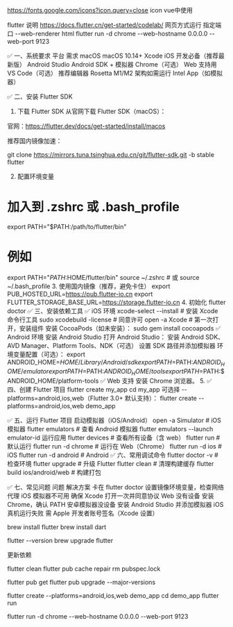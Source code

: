 https://fonts.google.com/icons?icon.query=close
icon
vue中使用
<!-- Material Symbols Outlined 图标字体（推荐） -->
<link href="https://fonts.googleapis.com/css2?family=Material+Symbols+Outlined" rel="stylesheet" />
<!-- 在你的 Vue 组件中 -->
<template>
  <div>
    <span class="material-symbols-outlined">home</span>
    <span class="material-symbols-outlined">search</span>
    <span class="material-symbols-outlined">close</span>
  </div>
</template>

<style>
.material-symbols-outlined {
  font-variation-settings:
    'FILL' 0,
    'wght' 400,
    'GRAD' 0,
    'opsz' 24;
  font-size: 24px;
  vertical-align: middle;
}
</style>


flutter 说明
https://docs.flutter.cn/get-started/codelab/
网页方式运行 指定端口 --web-renderer html
flutter run -d chrome  --web-hostname 0.0.0.0 --web-port 9123


✅ 一、系统要求
平台	需求
macOS	macOS 10.14+
Xcode	iOS 开发必备（推荐最新版）
Android Studio	Android SDK + 模拟器
Chrome（可选）	Web 支持用
VS Code（可选）	推荐编辑器
Rosetta	M1/M2 架构如需运行 Intel App（如模拟器）

✅ 二、安装 Flutter SDK
1. 下载 Flutter SDK
   从官网下载 Flutter SDK（macOS）：

官网：https://flutter.dev/docs/get-started/install/macos

推荐国内镜像加速：

git clone https://mirrors.tuna.tsinghua.edu.cn/git/flutter-sdk.git -b stable flutter

2. 配置环境变量
# 加入到 .zshrc 或 .bash_profile
export PATH="$PATH:/path/to/flutter/bin"

# 例如
export PATH="$PATH:$HOME/flutter/bin"
source ~/.zshrc  # 或 source ~/.bash_profile
3. 使用国内镜像（推荐，避免卡住）
   export PUB_HOSTED_URL=https://pub.flutter-io.cn
   export FLUTTER_STORAGE_BASE_URL=https://storage.flutter-io.cn
4. 初始化
   flutter doctor
   ✅ 三、安装依赖工具
   ✅ iOS 环境
   xcode-select --install        # 安装 Xcode 命令行工具
   sudo xcodebuild -license      # 同意许可
   open -a Xcode                 # 第一次打开，安装组件
   安装 CocoaPods（如未安装）：
sudo gem install cocoapods
✅ Android 环境
安装 Android Studio
打开 Android Studio：
安装 Android SDK、AVD Manager、Platform Tools、NDK（可选）
设置 SDK 路径并添加模拟器
环境变量配置（可选）：
export ANDROID_HOME=$HOME/Library/Android/sdk
export PATH=$PATH:$ANDROID_HOME/emulator
export PATH=$PATH:$ANDROID_HOME/tools
export PATH=$PATH:$ANDROID_HOME/platform-tools
✅ Web 支持
安装 Chrome 浏览器。
5. 
✅ 四、创建 Flutter 项目
flutter create my_app
cd my_app
可选择 --platforms=android,ios,web（Flutter 3.0+ 默认支持）：
flutter create --platforms=android,ios,web demo_app

✅ 五、运行 Flutter 项目
启动模拟器（iOS/Android）
open -a Simulator  # iOS 模拟器
flutter emulators  # 查看 Android 模拟器
flutter emulators --launch emulator-id
运行应用
flutter devices      # 查看所有设备（含 web）
flutter run          # 默认运行
flutter run -d chrome  # 运行在 Web（Chrome）
flutter run -d ios     # iOS
flutter run -d android # Android
✅ 六、常用调试命令
flutter doctor -v          # 检查环境
flutter upgrade            # 升级 Flutter
flutter clean              # 清理构建缓存
flutter build ios/android/web  # 构建打包

✅ 七、常见问题
问题	解决方案
卡在 flutter doctor	设置镜像环境变量，检查网络代理
iOS 模拟器不可用	确保 Xcode 打开一次并同意协议
Web 没有设备	安装 Chrome，确认 PATH
安卓模拟器没设备	安装 Android Studio 并添加模拟器
iOS 真机运行失败	需 Apple 开发者账号签名（Xcode 设置）


brew install flutter
brew install dart

flutter --version
brew upgrade flutter

更新依赖

flutter clean
flutter pub cache repair
rm pubspec.lock

flutter pub get
flutter pub upgrade --major-versions

flutter create --platforms=android,ios,web demo_app
cd demo_app
flutter run


flutter run -d chrome  --web-hostname 0.0.0.0 --web-port 9123